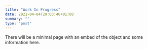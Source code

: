 ```yaml
---
title: "Work In Progress"
date: 2021-04-04T20:03:40+01:00
summary: ""
type: "post"
---
```


There will be a minimal page with an embed of the object and some information here.
